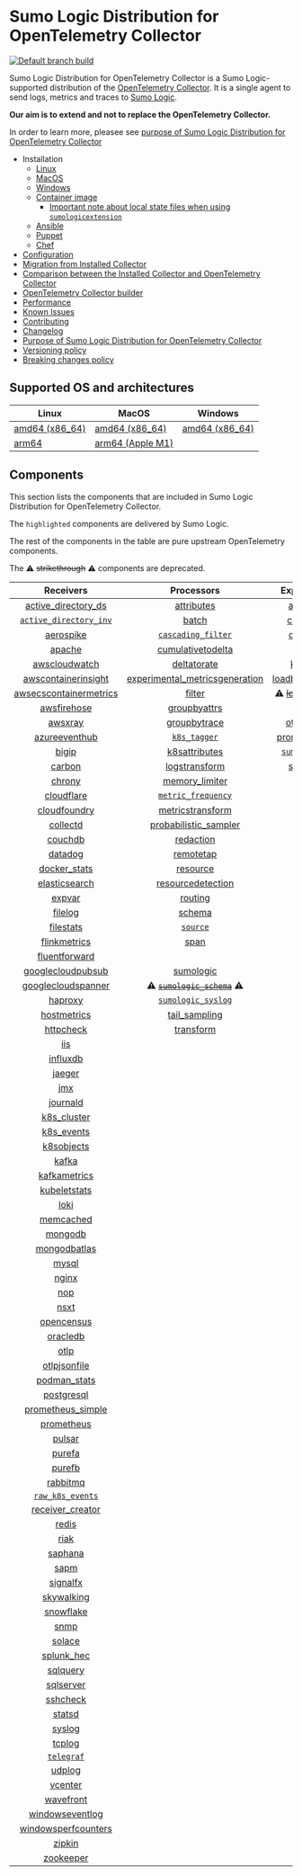 # Sumo Logic Distribution for OpenTelemetry Collector

[![Default branch build](https://github.com/SumoLogic/sumologic-otel-collector/actions/workflows/dev_builds.yml/badge.svg)](https://github.com/SumoLogic/sumologic-otel-collector/actions/workflows/dev_builds.yml)

Sumo Logic Distribution for OpenTelemetry Collector is a Sumo Logic-supported distribution of the [OpenTelemetry Collector][otc_link].
It is a single agent to send logs, metrics and traces to [Sumo Logic][sumologic].

**Our aim is to extend and not to replace the OpenTelemetry Collector.**

In order to learn more, pleasee see [purpose of Sumo Logic Distribution for OpenTelemetry Collector][purpose]

[otc_link]: https://github.com/open-telemetry/opentelemetry-collector
[sumologic]: https://www.sumologic.com

- Installation
  - [Linux][linux_installation]
  - [MacOS][macos_installation]
  - [Windows][windows_installation]
  - [Container image](/docs/installation.md#container-image)
    - [Important note about local state files when using `sumologicextension`](/docs/installation.md#important-note-about-local-state-files-when-using-sumologicextension)
  - [Ansible](/docs/installation.md#ansible)
  - [Puppet](/docs/installation.md#puppet)
  - [Chef](/docs/installation.md#chef)
- [Configuration](docs/configuration.md)
- [Migration from Installed Collector](docs/migration.md)
- [Comparison between the Installed Collector and OpenTelemetry Collector](docs/comparison.md)
- [OpenTelemetry Collector builder](./otelcolbuilder/README.md)
- [Performance]
- [Known Issues][known issues]
- [Contributing](./CONTRIBUTING.md)
- [Changelog](./CHANGELOG.md)
- [Purpose of Sumo Logic Distribution for OpenTelemetry Collector][purpose]
- [Versioning policy][versioning]
- [Breaking changes policy][breaking]

[linux_installation]: https://help.sumologic.com/docs/send-data/opentelemetry-collector/install-collector-linux/
[macos_installation]: https://help.sumologic.com/docs/send-data/opentelemetry-collector/install-collector-macos/
[windows_installation]: https://help.sumologic.com/docs/send-data/opentelemetry-collector/install-collector-windows/
[performance]: https://help.sumologic.com/docs/send-data/opentelemetry-collector/#performance
[known issues]: https://help.sumologic.com/docs/send-data/opentelemetry-collector/troubleshooting-faq/#known-issues
[purpose]: https://help.sumologic.com/docs/send-data/opentelemetry-collector/sumo-logic-opentelemetry-vs-opentelemetry-upstream-relationship/
[versioning]: https://help.sumologic.com/docs/send-data/opentelemetry-collector/sumo-logic-opentelemetry-vs-opentelemetry-upstream-relationship/#versioning-policy
[breaking]: https://help.sumologic.com/docs/send-data/opentelemetry-collector/sumo-logic-opentelemetry-vs-opentelemetry-upstream-relationship/#versioning-policy

## Supported OS and architectures

| Linux                         | MacOS                         | Windows                     |
| ----------------------------- | ----------------------------- | --------------------------- |
| [amd64 (x86_64)][linux_amd64] | [amd64 (x86_64)][mac_amd64]   | [amd64 (x86_64)][win_amd64] |
| [arm64][linux_arm64]          | [arm64 (Apple M1)][mac_arm64] |                             |

[linux_amd64]: ./docs/installation.md#linux-on-amd64-x86-64
[linux_arm64]: ./docs/installation.md#linux-on-arm64
[mac_amd64]: ./docs/installation.md#macos-on-amd64-x86-64
[mac_arm64]: ./docs/installation.md#macos-on-arm64-apple-m1-x86-64
[win_amd64]: ./docs/installation.md#windows

## Components

This section lists the components that are included in Sumo Logic Distribution for OpenTelemetry Collector.

The `highlighted` components are delivered by Sumo Logic.

The rest of the components in the table are pure upstream OpenTelemetry components.

The ⚠️ ~~strikethrough~~ ⚠️ components are deprecated.

|                        Receivers                         |                          Processors                          |               Exporters                |                  Extensions                  |              Connectors               |
| :------------------------------------------------------: | :----------------------------------------------------------: | :------------------------------------: | :------------------------------------------: | :-----------------------------------: |
|     [active_directory_ds][activedirectorydsreceiver]     |              [attributes][attributesprocessor]               |         [awss3][awss3exporter]         |       [asapclient][asapauthextension]        |      [forward][forwardconnector]      |
|   [`active_directory_inv`][activedirectoryinvreceiver]   |                   [batch][batchprocessor]                    |        [carbon][carbonexporter]        |             [awsproxy][awsproxy]             |        [count][countconnector]        |
|              [aerospike][aerospikereceiver]              |        [`cascading_filter`][cascadingfilterprocessor]        |         [debug][debugexporter]         |       [basicauth][basicauthextension]        |      [routing][routingconnector]      |
|                 [apache][apachereceiver]                 |       [cumulativetodelta][cumulativetodeltaprocessor]        |          [file][fileexporter]          | [bearertokenauth][bearertokenauthextension]  | [servicegraph][servicegraphconnector] |
|          [awscloudwatch][awscloudwatchreceiver]          |             [deltatorate][deltatorateprocessor]              |         [kafka][kafkaexporter]         |           [db_storage][dbstorage]            |  [spanmetrics][spanmetricsconnector]  |
|    [awscontainerinsight][awscontainerinsightreceiver]    | [experimental_metricsgeneration][metricsgenerationprocessor] | [loadbalancing][loadbalancingexporter] |      [docker_observer][dockerobserver]       |                                       |
| [awsecscontainermetrics][awsecscontainermetricsreceiver] |                  [filter][filterprocessor]                   |  ⚠️ ~~[logging][loggingexporter]~~ ⚠️  |         [ecs_observer][ecsobserver]          |                                       |
|            [awsfirehose][awsfirehosereceiver]            |            [groupbyattrs][groupbyattrsprocessor]             |          [otlp][otlpexporter]          |     [ecs_task_observer][ecstaskobserver]     |                                       |
|                [awsxray][awsxrayreceiver]                |            [groupbytrace][groupbytraceprocessor]             |      [otlphttp][otlphttpexporter]      |         [file_storage][filestorage]          |                                       |
|          [azureeventhub][azureeventhubreceiver]          |                 [`k8s_tagger`][k8sprocessor]                 |    [prometheus][prometheusexporter]    |   [headerssetter][headerssetterextension]    |                                       |
|                  [bigip][bigipreceiver]                  |           [k8sattributes][k8sattributesprocessor]            |    [`sumologic`][sumologicexporter]    |     [health_check][healthcheckextension]     |                                       |
|                 [carbon][carbonreceiver]                 |           [logstransform][logstransformprocessor]            |        [syslog][syslogexporter]        |        [host_observer][hostobserver]         |                                       |
|                 [chrony][chronyreceiver]                 |           [memory_limiter][memorylimiterprocessor]           |           [nop][nopexporter]           |       [http_forwarder][httpforwarder]        |                                       |
|             [cloudflare][cloudflarereceiver]             |        [`metric_frequency`][metricfrequencyprocessor]        |                                        | [jaegerremotesampling][jaegerremotesampling] |                                       |
|           [cloudfoundry][cloudfoundryreceiver]           |        [metricstransform][metricstransformprocessor]         |                                        |         [k8s_observer][k8sobserver]          |                                       |
|               [collectd][collectdreceiver]               |    [probabilistic_sampler][probabilisticsamplerprocessor]    |                                        | ⚠️ ~~[memory_ballast][ballastextension]~~ ⚠️ |                                       |
|                [couchdb][couchdbreceiver]                |               [redaction][redactionprocessor]                |                                        |  [oauth2client][oauth2clientauthextension]   |                                       |
|                [datadog][datadogreceiver]                |               [remotetap][remotetapprocessor]                |                                        |          [oidc][oidcauthextension]           |                                       |
|           [docker_stats][dockerstatsreceiver]            |                [resource][resourceprocessor]                 |                                        |           [pprof][pprofextension]            |                                       |
|          [elasticsearch][elasticsearchreceiver]          |       [resourcedetection][resourcedetectionprocessor]        |                                        |       [sigv4auth][sigv4authextension]        |                                       |
|                 [expvar][expvarreceiver]                 |                 [routing][routingprocessor]                  |                                        |      [`sumologic`][sumologicextension]       |                                       |
|                [filelog][filelogreceiver]                |                  [schema][schemaprocessor]                   |                                        |          [zpages][zpagesextension]           |                                       |
|              [filestats][filestatsreceiver]              |                 [`source`][sourceprocessor]                  |                                        |                                              |                                       |
|           [flinkmetrics][flinkmetricsreceiver]           |                    [span][spanprocessor]                     |                                        |                                              |                                       |
|          [fluentforward][fluentforwardreceiver]          |                                                              |                                        |                                              |                                       |
|      [googlecloudpubsub][googlecloudpubsubreceiver]      |               [sumologic][sumologicprocessor]                |                                        |                                              |                                       |
|     [googlecloudspanner][googlecloudspannerreceiver]     |   ⚠️ ~~[`sumologic_schema`][sumologicschemaprocessor]~~ ⚠️   |                                        |                                              |                                       |
|                [haproxy][haproxyreceiver]                |        [`sumologic_syslog`][sumologicsyslogprocessor]        |                                        |                                              |                                       |
|            [hostmetrics][hostmetricsreceiver]            |            [tail_sampling][tailsamplingprocessor]            |                                        |                                              |                                       |
|              [httpcheck][httpcheckreceiver]              |               [transform][transformprocessor]                |                                        |                                              |                                       |
|                    [iis][iisreceiver]                    |                                                              |                                        |                                              |                                       |
|               [influxdb][influxdbreceiver]               |                                                              |                                        |                                              |                                       |
|                 [jaeger][jaegerreceiver]                 |                                                              |                                        |                                              |                                       |
|                    [jmx][jmxreceiver]                    |                                                              |                                        |                                              |                                       |
|               [journald][journaldreceiver]               |                                                              |                                        |                                              |                                       |
|            [k8s_cluster][k8sclusterreceiver]             |                                                              |                                        |                                              |                                       |
|             [k8s_events][k8seventsreceiver]              |                                                              |                                        |                                              |                                       |
|             [k8sobjects][k8sobjectsreceiver]             |                                                              |                                        |                                              |                                       |
|                  [kafka][kafkareceiver]                  |                                                              |                                        |                                              |                                       |
|           [kafkametrics][kafkametricsreceiver]           |                                                              |                                        |                                              |                                       |
|           [kubeletstats][kubeletstatsreceiver]           |                                                              |                                        |                                              |                                       |
|                   [loki][lokireceiver]                   |                                                              |                                        |                                              |                                       |
|              [memcached][memcachedreceiver]              |                                                              |                                        |                                              |                                       |
|                [mongodb][mongodbreceiver]                |                                                              |                                        |                                              |                                       |
|           [mongodbatlas][mongodbatlasreceiver]           |                                                              |                                        |                                              |                                       |
|                  [mysql][mysqlreceiver]                  |                                                              |                                        |                                              |                                       |
|                  [nginx][nginxreceiver]                  |                                                              |                                        |                                              |                                       |
|                    [nop][nopreceiver]                    |                                                              |                                        |                                              |                                       |
|                   [nsxt][nsxtreceiver]                   |                                                              |                                        |                                              |                                       |
|             [opencensus][opencensusreceiver]             |                                                              |                                        |                                              |                                       |
|               [oracledb][oracledbreceiver]               |                                                              |                                        |                                              |                                       |
|                   [otlp][otlpreceiver]                   |                                                              |                                        |                                              |                                       |
|           [otlpjsonfile][otlpjsonfilereceiver]           |                                                              |                                        |                                              |                                       |
|              [podman_stats][podmanreceiver]              |                                                              |                                        |                                              |                                       |
|             [postgresql][postgresqlreceiver]             |                                                              |                                        |                                              |                                       |
|      [prometheus_simple][simpleprometheusreceiver]       |                                                              |                                        |                                              |                                       |
|             [prometheus][prometheusreceiver]             |                                                              |                                        |                                              |                                       |
|                 [pulsar][pulsarreceiver]                 |                                                              |                                        |                                              |                                       |
|                 [purefa][purefareceiver]                 |                                                              |                                        |                                              |                                       |
|                 [purefb][purefbreceiver]                 |                                                              |                                        |                                              |                                       |
|               [rabbitmq][rabbitmqreceiver]               |                                                              |                                        |                                              |                                       |
|         [`raw_k8s_events`][rawk8seventsreceiver]         |                                                              |                                        |                                              |                                       |
|           [receiver_creator][receivercreator]            |                                                              |                                        |                                              |                                       |
|                  [redis][redisreceiver]                  |                                                              |                                        |                                              |                                       |
|                   [riak][riakreceiver]                   |                                                              |                                        |                                              |                                       |
|                [saphana][saphanareceiver]                |                                                              |                                        |                                              |                                       |
|                   [sapm][sapmreceiver]                   |                                                              |                                        |                                              |                                       |
|               [signalfx][signalfxreceiver]               |                                                              |                                        |                                              |                                       |
|             [skywalking][skywalkingreceiver]             |                                                              |                                        |                                              |                                       |
|              [snowflake][snowflakereceiver]              |                                                              |                                        |                                              |                                       |
|                   [snmp][snmpreceiver]                   |                                                              |                                        |                                              |                                       |
|                 [solace][solacereceiver]                 |                                                              |                                        |                                              |                                       |
|             [splunk_hec][splunkhecreceiver]              |                                                              |                                        |                                              |                                       |
|               [sqlquery][sqlqueryreceiver]               |                                                              |                                        |                                              |                                       |
|              [sqlserver][sqlserverreceiver]              |                                                              |                                        |                                              |                                       |
|               [sshcheck][sshcheckreceiver]               |                                                              |                                        |                                              |                                       |
|                 [statsd][statsdreceiver]                 |                                                              |                                        |                                              |                                       |
|                 [syslog][syslogreceiver]                 |                                                              |                                        |                                              |                                       |
|                 [tcplog][tcplogreceiver]                 |                                                              |                                        |                                              |                                       |
|              [`telegraf`][telegrafreceiver]              |                                                              |                                        |                                              |                                       |
|                 [udplog][udplogreceiver]                 |                                                              |                                        |                                              |                                       |
|                [vcenter][vcenterreceiver]                |                                                              |                                        |                                              |                                       |
|              [wavefront][wavefrontreceiver]              |                                                              |                                        |                                              |                                       |
|        [windowseventlog][windowseventlogreceiver]        |                                                              |                                        |                                              |                                       |
|    [windowsperfcounters][windowsperfcountersreceiver]    |                                                              |                                        |                                              |                                       |
|                 [zipkin][zipkinreceiver]                 |                                                              |                                        |                                              |                                       |
|              [zookeeper][zookeeperreceiver]              |                                                              |                                        |                                              |                                       |

[activedirectorydsreceiver]: https://github.com/open-telemetry/opentelemetry-collector-contrib/tree/v0.98.0/receiver/activedirectorydsreceiver
[activedirectoryinvreceiver]: ./pkg/receiver/activedirectoryinvreceiver
[aerospikereceiver]: https://github.com/open-telemetry/opentelemetry-collector-contrib/tree/v0.98.0/receiver/aerospikereceiver
[apachereceiver]: https://github.com/open-telemetry/opentelemetry-collector-contrib/tree/v0.98.0/receiver/apachereceiver
[awscloudwatchreceiver]: https://github.com/open-telemetry/opentelemetry-collector-contrib/tree/v0.98.0/receiver/awscloudwatchreceiver
[awscontainerinsightreceiver]: https://github.com/open-telemetry/opentelemetry-collector-contrib/tree/v0.98.0/receiver/awscontainerinsightreceiver
[awsecscontainermetricsreceiver]: https://github.com/open-telemetry/opentelemetry-collector-contrib/tree/v0.98.0/receiver/awsecscontainermetricsreceiver
[awsfirehosereceiver]: https://github.com/open-telemetry/opentelemetry-collector-contrib/tree/v0.98.0/receiver/awsfirehosereceiver
[awsxrayreceiver]: https://github.com/open-telemetry/opentelemetry-collector-contrib/tree/v0.98.0/receiver/awsxrayreceiver
[azureeventhubreceiver]: https://github.com/open-telemetry/opentelemetry-collector-contrib/tree/v0.98.0/receiver/azureeventhubreceiver
[bigipreceiver]: https://github.com/open-telemetry/opentelemetry-collector-contrib/tree/v0.98.0/receiver/bigipreceiver
[carbonreceiver]: https://github.com/open-telemetry/opentelemetry-collector-contrib/tree/v0.98.0/receiver/carbonreceiver
[chronyreceiver]: https://github.com/open-telemetry/opentelemetry-collector-contrib/tree/v0.98.0/receiver/chronyreceiver
[cloudfoundryreceiver]: https://github.com/open-telemetry/opentelemetry-collector-contrib/tree/v0.98.0/receiver/cloudfoundryreceiver
[cloudflarereceiver]: https://github.com/open-telemetry/opentelemetry-collector-contrib/tree/v0.98.0/receiver/cloudflarereceiver
[collectdreceiver]: https://github.com/open-telemetry/opentelemetry-collector-contrib/tree/v0.98.0/receiver/collectdreceiver
[couchdbreceiver]: https://github.com/open-telemetry/opentelemetry-collector-contrib/tree/v0.98.0/receiver/couchdbreceiver
[datadogreceiver]: https://github.com/open-telemetry/opentelemetry-collector-contrib/tree/v0.98.0/receiver/datadogreceiver
[dockerstatsreceiver]: https://github.com/open-telemetry/opentelemetry-collector-contrib/tree/v0.98.0/receiver/dockerstatsreceiver
[elasticsearchreceiver]: https://github.com/open-telemetry/opentelemetry-collector-contrib/tree/v0.98.0/receiver/elasticsearchreceiver
[expvarreceiver]: https://github.com/open-telemetry/opentelemetry-collector-contrib/tree/v0.98.0/receiver/expvarreceiver
[filelogreceiver]: https://github.com/open-telemetry/opentelemetry-collector-contrib/tree/v0.98.0/receiver/filelogreceiver
[filestatsreceiver]: https://github.com/open-telemetry/opentelemetry-collector-contrib/tree/v0.98.0/receiver/filestatsreceiver
[flinkmetricsreceiver]: https://github.com/open-telemetry/opentelemetry-collector-contrib/tree/v0.98.0/receiver/flinkmetricsreceiver
[fluentforwardreceiver]: https://github.com/open-telemetry/opentelemetry-collector-contrib/tree/v0.98.0/receiver/fluentforwardreceiver
[googlecloudpubsubreceiver]: https://github.com/open-telemetry/opentelemetry-collector-contrib/tree/v0.98.0/receiver/googlecloudpubsubreceiver
[googlecloudspannerreceiver]: https://github.com/open-telemetry/opentelemetry-collector-contrib/tree/v0.98.0/receiver/googlecloudspannerreceiver
[haproxyreceiver]: https://github.com/open-telemetry/opentelemetry-collector-contrib/tree/v0.98.0/receiver/haproxyreceiver
[hostmetricsreceiver]: https://github.com/open-telemetry/opentelemetry-collector-contrib/tree/v0.98.0/receiver/hostmetricsreceiver
[httpcheckreceiver]: https://github.com/open-telemetry/opentelemetry-collector-contrib/tree/v0.98.0/receiver/httpcheckreceiver
[iisreceiver]: https://github.com/open-telemetry/opentelemetry-collector-contrib/tree/v0.98.0/receiver/iisreceiver
[influxdbreceiver]: https://github.com/open-telemetry/opentelemetry-collector-contrib/tree/v0.98.0/receiver/influxdbreceiver
[jaegerreceiver]: https://github.com/open-telemetry/opentelemetry-collector-contrib/tree/v0.98.0/receiver/jaegerreceiver
[jmxreceiver]: https://github.com/open-telemetry/opentelemetry-collector-contrib/tree/v0.98.0/receiver/jmxreceiver
[journaldreceiver]: https://github.com/open-telemetry/opentelemetry-collector-contrib/tree/v0.98.0/receiver/journaldreceiver
[k8sclusterreceiver]: https://github.com/open-telemetry/opentelemetry-collector-contrib/tree/v0.98.0/receiver/k8sclusterreceiver
[k8seventsreceiver]: https://github.com/open-telemetry/opentelemetry-collector-contrib/tree/v0.98.0/receiver/k8seventsreceiver
[k8sobjectsreceiver]: https://github.com/open-telemetry/opentelemetry-collector-contrib/tree/v0.98.0/receiver/k8sobjectsreceiver
[kafkareceiver]: https://github.com/open-telemetry/opentelemetry-collector-contrib/tree/v0.98.0/receiver/kafkareceiver
[kafkametricsreceiver]: https://github.com/open-telemetry/opentelemetry-collector-contrib/tree/v0.98.0/receiver/kafkametricsreceiver
[kubeletstatsreceiver]: https://github.com/open-telemetry/opentelemetry-collector-contrib/tree/v0.98.0/receiver/kubeletstatsreceiver
[lokireceiver]: https://github.com/open-telemetry/opentelemetry-collector-contrib/tree/v0.98.0/receiver/lokireceiver
[memcachedreceiver]: https://github.com/open-telemetry/opentelemetry-collector-contrib/tree/v0.98.0/receiver/memcachedreceiver
[mongodbreceiver]: https://github.com/open-telemetry/opentelemetry-collector-contrib/tree/v0.98.0/receiver/mongodbreceiver
[mongodbatlasreceiver]: https://github.com/open-telemetry/opentelemetry-collector-contrib/tree/v0.98.0/receiver/mongodbatlasreceiver
[mysqlreceiver]: https://github.com/open-telemetry/opentelemetry-collector-contrib/tree/v0.98.0/receiver/mysqlreceiver
[nginxreceiver]: https://github.com/open-telemetry/opentelemetry-collector-contrib/tree/v0.98.0/receiver/nginxreceiver
[nopreceiver]: https://github.com/open-telemetry/opentelemetry-collector/tree/v0.98.0/receiver/nopreceiver
[nsxtreceiver]: https://github.com/open-telemetry/opentelemetry-collector-contrib/tree/v0.98.0/receiver/nsxtreceiver
[opencensusreceiver]: https://github.com/open-telemetry/opentelemetry-collector-contrib/tree/v0.98.0/receiver/opencensusreceiver
[oracledbreceiver]: https://github.com/open-telemetry/opentelemetry-collector-contrib/tree/v0.98.0/receiver/oracledbreceiver
[otlpreceiver]: https://github.com/open-telemetry/opentelemetry-collector/tree/v0.98.0/receiver/otlpreceiver
[otlpjsonfilereceiver]: https://github.com/open-telemetry/opentelemetry-collector-contrib/tree/v0.98.0/receiver/otlpjsonfilereceiver
[podmanreceiver]: https://github.com/open-telemetry/opentelemetry-collector-contrib/tree/v0.98.0/receiver/podmanreceiver
[postgresqlreceiver]: https://github.com/open-telemetry/opentelemetry-collector-contrib/tree/v0.98.0/receiver/postgresqlreceiver
[simpleprometheusreceiver]: https://github.com/open-telemetry/opentelemetry-collector-contrib/tree/v0.98.0/receiver/simpleprometheusreceiver
[prometheusreceiver]: https://github.com/open-telemetry/opentelemetry-collector-contrib/tree/v0.98.0/receiver/prometheusreceiver
[pulsarreceiver]: https://github.com/open-telemetry/opentelemetry-collector-contrib/tree/v0.98.0/receiver/pulsarreceiver
[purefareceiver]: https://github.com/open-telemetry/opentelemetry-collector-contrib/tree/v0.98.0/receiver/purefareceiver
[purefbreceiver]: https://github.com/open-telemetry/opentelemetry-collector-contrib/tree/v0.98.0/receiver/purefbreceiver
[rabbitmqreceiver]: https://github.com/open-telemetry/opentelemetry-collector-contrib/tree/v0.98.0/receiver/rabbitmqreceiver
[rawk8seventsreceiver]: ./pkg/receiver/rawk8seventsreceiver
[receivercreator]: https://github.com/open-telemetry/opentelemetry-collector-contrib/tree/v0.98.0/receiver/receivercreator
[redisreceiver]: https://github.com/open-telemetry/opentelemetry-collector-contrib/tree/v0.98.0/receiver/redisreceiver
[riakreceiver]: https://github.com/open-telemetry/opentelemetry-collector-contrib/tree/v0.98.0/receiver/riakreceiver
[saphanareceiver]: https://github.com/open-telemetry/opentelemetry-collector-contrib/tree/v0.98.0/receiver/saphanareceiver
[sapmreceiver]: https://github.com/open-telemetry/opentelemetry-collector-contrib/tree/v0.98.0/receiver/sapmreceiver
[signalfxreceiver]: https://github.com/open-telemetry/opentelemetry-collector-contrib/tree/v0.98.0/receiver/signalfxreceiver
[skywalkingreceiver]: https://github.com/open-telemetry/opentelemetry-collector-contrib/tree/v0.98.0/receiver/skywalkingreceiver
[snmpreceiver]: https://github.com/open-telemetry/opentelemetry-collector-contrib/tree/v0.98.0/receiver/snmpreceiver
[snowflakereceiver]: https://github.com/open-telemetry/opentelemetry-collector-contrib/tree/v0.98.0/receiver/snowflakereceiver
[solacereceiver]: https://github.com/open-telemetry/opentelemetry-collector-contrib/tree/v0.98.0/receiver/solacereceiver
[splunkhecreceiver]: https://github.com/open-telemetry/opentelemetry-collector-contrib/tree/v0.98.0/receiver/splunkhecreceiver
[sqlqueryreceiver]: https://github.com/open-telemetry/opentelemetry-collector-contrib/tree/v0.98.0/receiver/sqlqueryreceiver
[sqlserverreceiver]: https://github.com/open-telemetry/opentelemetry-collector-contrib/tree/v0.98.0/receiver/sqlserverreceiver
[sshcheckreceiver]: https://github.com/open-telemetry/opentelemetry-collector-contrib/tree/v0.98.0/receiver/sshcheckreceiver
[statsdreceiver]: https://github.com/open-telemetry/opentelemetry-collector-contrib/tree/v0.98.0/receiver/statsdreceiver
[syslogreceiver]: https://github.com/open-telemetry/opentelemetry-collector-contrib/tree/v0.98.0/receiver/syslogreceiver
[tcplogreceiver]: https://github.com/open-telemetry/opentelemetry-collector-contrib/tree/v0.98.0/receiver/tcplogreceiver
[telegrafreceiver]: ./pkg/receiver/telegrafreceiver
[udplogreceiver]: https://github.com/open-telemetry/opentelemetry-collector-contrib/tree/v0.98.0/receiver/udplogreceiver
[vcenterreceiver]: https://github.com/open-telemetry/opentelemetry-collector-contrib/tree/v0.98.0/receiver/vcenterreceiver
[wavefrontreceiver]: https://github.com/open-telemetry/opentelemetry-collector-contrib/tree/v0.98.0/receiver/wavefrontreceiver
[windowseventlogreceiver]: https://github.com/open-telemetry/opentelemetry-collector-contrib/tree/v0.98.0/receiver/windowseventlogreceiver
[windowsperfcountersreceiver]: https://github.com/open-telemetry/opentelemetry-collector-contrib/tree/v0.98.0/receiver/windowsperfcountersreceiver
[zipkinreceiver]: https://github.com/open-telemetry/opentelemetry-collector-contrib/tree/v0.98.0/receiver/zipkinreceiver
[zookeeperreceiver]: https://github.com/open-telemetry/opentelemetry-collector-contrib/tree/v0.98.0/receiver/zookeeperreceiver
[attributesprocessor]: https://github.com/open-telemetry/opentelemetry-collector-contrib/tree/v0.98.0/processor/attributesprocessor
[batchprocessor]: https://github.com/open-telemetry/opentelemetry-collector/tree/v0.98.0/processor/batchprocessor
[cascadingfilterprocessor]: ./pkg/processor/cascadingfilterprocessor
[cumulativetodeltaprocessor]: https://github.com/open-telemetry/opentelemetry-collector-contrib/tree/v0.98.0/processor/cumulativetodeltaprocessor
[deltatorateprocessor]: https://github.com/open-telemetry/opentelemetry-collector-contrib/tree/v0.98.0/processor/deltatorateprocessor
[metricsgenerationprocessor]: https://github.com/open-telemetry/opentelemetry-collector-contrib/tree/v0.98.0/processor/metricsgenerationprocessor
[filterprocessor]: https://github.com/open-telemetry/opentelemetry-collector-contrib/tree/v0.98.0/processor/filterprocessor
[groupbyattrsprocessor]: https://github.com/open-telemetry/opentelemetry-collector-contrib/tree/v0.98.0/processor/groupbyattrsprocessor
[groupbytraceprocessor]: https://github.com/open-telemetry/opentelemetry-collector-contrib/tree/v0.98.0/processor/groupbytraceprocessor
[k8sprocessor]: ./pkg/processor/k8sprocessor
[k8sattributesprocessor]: https://github.com/open-telemetry/opentelemetry-collector-contrib/tree/v0.98.0/processor/k8sattributesprocessor
[logstransformprocessor]: https://github.com/open-telemetry/opentelemetry-collector-contrib/tree/v0.98.0/processor/logstransformprocessor
[memorylimiterprocessor]: https://github.com/open-telemetry/opentelemetry-collector/tree/v0.98.0/processor/memorylimiterprocessor
[metricfrequencyprocessor]: ./pkg/processor/metricfrequencyprocessor
[metricstransformprocessor]: https://github.com/open-telemetry/opentelemetry-collector-contrib/tree/v0.98.0/processor/metricstransformprocessor
[probabilisticsamplerprocessor]: https://github.com/open-telemetry/opentelemetry-collector-contrib/tree/v0.98.0/processor/probabilisticsamplerprocessor
[redactionprocessor]: https://github.com/open-telemetry/opentelemetry-collector-contrib/tree/v0.98.0/processor/redactionprocessor
[remotetapprocessor]: https://github.com/open-telemetry/opentelemetry-collector-contrib/tree/v0.98.0/processor/remotetapprocessor
[resourceprocessor]: https://github.com/open-telemetry/opentelemetry-collector-contrib/tree/v0.98.0/processor/resourceprocessor
[resourcedetectionprocessor]: https://github.com/open-telemetry/opentelemetry-collector-contrib/tree/v0.98.0/processor/resourcedetectionprocessor
[routingprocessor]: https://github.com/open-telemetry/opentelemetry-collector-contrib/tree/v0.98.0/processor/routingprocessor
[schemaprocessor]: https://github.com/open-telemetry/opentelemetry-collector-contrib/tree/v0.98.0/processor/schemaprocessor
[sourceprocessor]: ./pkg/processor/sourceprocessor
[spanprocessor]: https://github.com/open-telemetry/opentelemetry-collector-contrib/tree/v0.98.0/processor/spanprocessor
[sumologicprocessor]: https://github.com/open-telemetry/opentelemetry-collector-contrib/tree/v0.98.0/processor/sumologicprocessor
[sumologicschemaprocessor]: ./pkg/processor/sumologicschemaprocessor
[sumologicsyslogprocessor]: ./pkg/processor/sumologicsyslogprocessor
[tailsamplingprocessor]: https://github.com/open-telemetry/opentelemetry-collector-contrib/tree/v0.98.0/processor/tailsamplingprocessor
[transformprocessor]: https://github.com/open-telemetry/opentelemetry-collector-contrib/tree/v0.98.0/processor/transformprocessor
[awss3exporter]: https://github.com/open-telemetry/opentelemetry-collector-contrib/tree/v0.98.0/exporter/awss3exporter
[carbonexporter]: https://github.com/open-telemetry/opentelemetry-collector-contrib/tree/v0.98.0/exporter/carbonexporter
[debugexporter]: https://github.com/open-telemetry/opentelemetry-collector/tree/v0.98.0/exporter/debugexporter
[fileexporter]: https://github.com/open-telemetry/opentelemetry-collector-contrib/tree/v0.98.0/exporter/fileexporter
[kafkaexporter]: https://github.com/open-telemetry/opentelemetry-collector-contrib/tree/v0.98.0/exporter/kafkaexporter
[loadbalancingexporter]: https://github.com/open-telemetry/opentelemetry-collector-contrib/tree/v0.98.0/exporter/loadbalancingexporter
[loggingexporter]: https://github.com/open-telemetry/opentelemetry-collector/tree/v0.98.0/exporter/loggingexporter
[nopexporter]: https://github.com/open-telemetry/opentelemetry-collector/tree/v0.98.0/exporter/nopexporter
[otlpexporter]: https://github.com/open-telemetry/opentelemetry-collector/tree/v0.98.0/exporter/otlpexporter
[otlphttpexporter]: https://github.com/open-telemetry/opentelemetry-collector/tree/v0.98.0/exporter/otlphttpexporter
[prometheusexporter]: https://github.com/open-telemetry/opentelemetry-collector-contrib/tree/v0.98.0/exporter/prometheusexporter
[sumologicexporter]: ./pkg/exporter/sumologicexporter
[syslogexporter]: https://github.com/open-telemetry/opentelemetry-collector-contrib/tree/v0.98.0/exporter/syslogexporter
[asapauthextension]: https://github.com/open-telemetry/opentelemetry-collector-contrib/tree/v0.98.0/extension/asapauthextension
[awsproxy]: https://github.com/open-telemetry/opentelemetry-collector-contrib/tree/v0.98.0/extension/awsproxy
[basicauthextension]: https://github.com/open-telemetry/opentelemetry-collector-contrib/tree/v0.98.0/extension/basicauthextension
[bearertokenauthextension]: https://github.com/open-telemetry/opentelemetry-collector-contrib/tree/v0.98.0/extension/bearertokenauthextension
[dbstorage]: https://github.com/open-telemetry/opentelemetry-collector-contrib/tree/v0.98.0/extension/storage/dbstorage
[dockerobserver]: https://github.com/open-telemetry/opentelemetry-collector-contrib/tree/v0.98.0/extension/observer/dockerobserver
[ecsobserver]: https://github.com/open-telemetry/opentelemetry-collector-contrib/tree/v0.98.0/extension/observer/ecsobserver
[ecstaskobserver]: https://github.com/open-telemetry/opentelemetry-collector-contrib/tree/v0.98.0/extension/observer/ecstaskobserver
[filestorage]: https://github.com/open-telemetry/opentelemetry-collector-contrib/tree/v0.98.0/extension/storage/filestorage
[headerssetterextension]: https://github.com/open-telemetry/opentelemetry-collector-contrib/tree/v0.98.0/extension/headerssetterextension
[healthcheckextension]: https://github.com/open-telemetry/opentelemetry-collector-contrib/tree/v0.98.0/extension/healthcheckextension
[hostobserver]: https://github.com/open-telemetry/opentelemetry-collector-contrib/tree/v0.98.0/extension/observer/hostobserver
[httpforwarder]: https://github.com/open-telemetry/opentelemetry-collector-contrib/tree/v0.98.0/extension/httpforwarderextension
[jaegerremotesampling]: https://github.com/open-telemetry/opentelemetry-collector-contrib/tree/v0.98.0/extension/jaegerremotesampling
[k8sobserver]: https://github.com/open-telemetry/opentelemetry-collector-contrib/tree/v0.98.0/extension/observer/k8sobserver
[ballastextension]: https://github.com/open-telemetry/opentelemetry-collector/tree/v0.98.0/extension/ballastextension
[oauth2clientauthextension]: https://github.com/open-telemetry/opentelemetry-collector-contrib/tree/v0.98.0/extension/oauth2clientauthextension
[oidcauthextension]: https://github.com/open-telemetry/opentelemetry-collector-contrib/tree/v0.98.0/extension/oidcauthextension
[pprofextension]: https://github.com/open-telemetry/opentelemetry-collector-contrib/tree/v0.98.0/extension/pprofextension
[sigv4authextension]: https://github.com/open-telemetry/opentelemetry-collector-contrib/tree/v0.98.0/extension/sigv4authextension
[sumologicextension]: ./pkg/extension/sumologicextension
[zpagesextension]: https://github.com/open-telemetry/opentelemetry-collector/tree/v0.98.0/extension/zpagesextension
[forwardconnector]: https://github.com/open-telemetry/opentelemetry-collector/tree/v0.98.0/connector/forwardconnector
[countconnector]: https://github.com/open-telemetry/opentelemetry-collector-contrib/tree/v0.98.0/connector/countconnector
[routingconnector]: https://github.com/open-telemetry/opentelemetry-collector-contrib/tree/v0.98.0/connector/routingconnector
[servicegraphconnector]: https://github.com/open-telemetry/opentelemetry-collector-contrib/tree/v0.98.0/connector/servicegraphconnector
[spanmetricsconnector]: https://github.com/open-telemetry/opentelemetry-collector-contrib/tree/v0.98.0/connector/spanmetricsconnector
